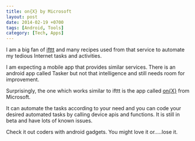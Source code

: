 ```yaml
---
title: on{X} by Microsoft
layout: post
date: 2014-02-19 +0700
tags: [Android, Tools]
category: [Tech, Apps]
---
```


I am a big fan of <a href="https://ifttt.com/wtf" target="_blank">ifttt</a> and many recipes used from that service to automate my tedious Internet tasks and activities. 

I am expecting a mobile app that provides similar services. There is an android app called Tasker but not that intelligence and still needs room for improvement. 

Surprisingly, the one which works similar to ifttt is the app called <a href="https://www.onx.ms" target="_blank">on{X}</a> from Microsoft. 

It can automate the tasks according to your need and you can code your desired automated tasks by calling device apis and functions. It is still in beta and have lots of known issues.

Check it out coders with android gadgets.
You might love it or.....lose it.

